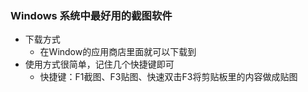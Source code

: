 ### Windows 系统中最好用的截图软件
- 下载方式
  - 在Window的应用商店里面就可以下载到
- 使用方式很简单，记住几个快捷键即可
  - 快捷键：F1截图、F3贴图、快速双击F3将剪贴板里的内容做成贴图

